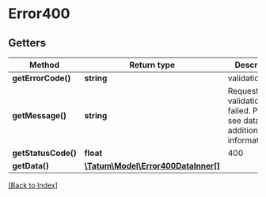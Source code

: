 # Error400

## Getters

Method | Return type | Description | Notes
------------ | ------------- | ------------- | -------------
**getErrorCode()** | **string** | validation.failed |
**getMessage()** | **string** | Request validation failed. Please see data for additional information. |
**getStatusCode()** | **float** | 400 |
**getData()** | [**\Tatum\Model\Error400DataInner[]**](Error400DataInner.md) |  |

[[Back to Index]](../index.md)
